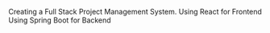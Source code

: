 Creating a Full Stack Project Management System.
Using React for Frontend
Using Spring Boot for Backend
